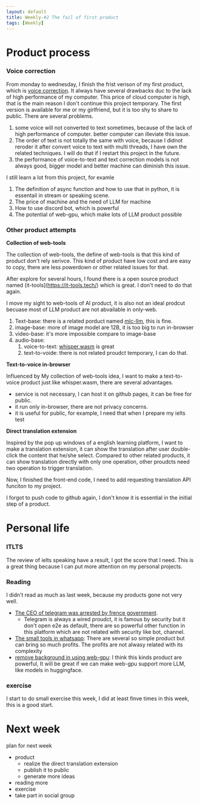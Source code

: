```yaml
---
layout: default
title: Weekly-#2 The fail of first product
tags: [Weekly]
---
```


# Product process

### Voice correction

From monday to wednesday, I finish the frist verison of my first product, which is [voice correction](https://github.com/wa008/voiceCorrection). It always have several drawbacks duc to the lack of high performance of my computer. This price of cloud computer is high, that is the main reason I don't continue this project temporary. The first version is available for me or my girlfriend, but it is too shy to share to public. There are several problems.

1. some voice will not converted to text sometimes, because of the lack of high performance of computer. better computer can illeviate this issue.
2. The order of text is not totally the same with voice, because I didnot reroder it after convert voice to text with multi threads, I have own the related techniques. I will do that if I restart this project in the future.
3. the performance of voice-to-text and text correction models is not always good, bigger model and better machine can diminish this issue.

I still learn a lot from this project, for examle

1. The definition of async function and how to use that in python, it is essentail in stream or speaking scene.
2. The price of machine and the need of LLM for machine
3. How to use discord bot, which is powerful
4. The potential of web-gpu, which make lots of LLM product possible

### Other product attempts

**Collection of web-tools**

The collection of web-tools, the define of web-tools is that this kind of product don't rely serivce. This kind of product have low cost and are easy to copy, there are less powerdown or other related issues for that.

After explore for several hours, I found there is a open source product named (it-tools](https://it-tools.tech/) which is great. I don't need to do that again.

I move my sight to web-tools of AI product, it is also not an ideal prodcut becuase most of LLM product are not abvailable in only-web.

1. Text-base: there is a related porduct named [mlc-llm](https://github.com/mlc-ai/web-llm), this is fine.
2. image-base: more of image model are 12B, it is too big to run in-browser
3. video-base: it's more impossible compare to image-base
4. audio-base: 
   1. voice-to-text: [whisper.wasm](https://whisper.ggerganov.com/) is great
   2. text-to-voide: there is not related proudct temporary, I can do that.

**Text-to-voice in-browser**

Influenced by My collection of web-tools idea, I want to make a text-to-voice product just like whisper.wasm, there are several advantages.

+ service is not necessary, I can host it on github pages, it can be free for public.
+ it run only in-browser, there are not privacy concerns.
+ it is useful for public, for example, I need that when I prepare my ielts test

**Direct translation extension**

Inspired by the pop up windows of a english learning platform, I want to make a translation extension, it can show the translation after user double-click the content that he/she select. Compared to other related products, it can show translation directly with only one operation, other proudcts need two operation to trigger translation.

Now, I finished the front-end code, I need to add requesting translation API funciton to my project.

I forgot to push code to github again, I don't know it is essential in the initial step of a product.

# Personal life

### ITLTS

The review of ielts speaking have a result, I got the score that I need. This is a great thing because I can put more attention on my personal projects.

### Reading

I didn't read as much as last week, because my products gone not very well.

+ [The CEO of telegram was arrested by frence government](https://news.ycombinator.com/item?id=41352027). 
  + Telegram is always a wired proudct, it is famous by security but it don't open e2e as default, there are so powerful other function in this platform which are not related with security like bot, channel.
+ [The small tools in whatsapp](https://www.indiehackers.com/post/make-over-30k-mo-using-whatsapp-fj39ttTpmPCBemFo6D6g): There are several so simple product but can bring so much profits. The profits are not alwasy related with its complexity
+ [remove background in using web-gpu](https://news.ycombinator.com/item?id=41358490): I think this kinds product are powerful, It will be great if we can make web-gpu support more LLM, like models in huggingface.

### exercise

I start to do small exercise this week, I did at least finve times in this week, this is a good start.

# Next week

plan for next week

+ product
  + realize the direct translation extension
  + publish it to public
  + generate more ideas
+ reading more 
+ exercise
+ take part in social group
